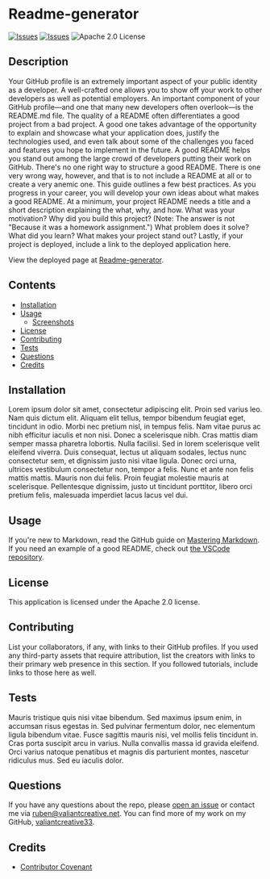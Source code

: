 # Readme-generator
[![Issues](https://img.shields.io/github/issues/valiantcreative33/readme-generator)](https://github.com/valiantcreative33/readme-generator/issues) [![Issues](https://img.shields.io/github/contributors/valiantcreative33/readme-generator)](https://github.com/valiantcreative33/readme-generator/graphs/contributors) ![Apache 2.0 License](https://img.shields.io/badge/license-Apache%202.0-brightgreen)

  
## Description
Your GitHub profile is an extremely important aspect of your public identity as a developer. A well-crafted one allows you to show off your work to other developers as well as potential employers. An important component of your GitHub profile—and one that many new developers often overlook—is the README.md file. The quality of a README often differentiates a good project from a bad project. A good one takes advantage of the opportunity to explain and showcase what your application does, justify the technologies used, and even talk about some of the challenges you faced and features you hope to implement in the future. A good README helps you stand out among the large crowd of developers putting their work on GitHub. There's no one right way to structure a good README. There is one very wrong way, however, and that is to not include a README at all or to create a very anemic one. This guide outlines a few best practices. As you progress in your career, you will develop your own ideas about what makes a good README. At a minimum, your project README needs a title and a short description explaining the what, why, and how. What was your motivation? Why did you build this project? (Note: The answer is not "Because it was a homework assignment.") What problem does it solve? What did you learn? What makes your project stand out? Lastly, if your project is deployed, include a link to the deployed application here.
            
View the deployed page at [Readme-generator](https://github.com/valiantcreative33/readme-generator).
    
## Contents
* [Installation](#Installation)
* [Usage](#Usage)
   * [Screenshots](#Screenshots)
* [License](#License)
* [Contributing](#Contributing)
* [Tests](#Tests)
* [Questions](#Questions)
* [Credits](#Credits)

    
## Installation
Lorem ipsum dolor sit amet, consectetur adipiscing elit. Proin sed varius leo. Nam quis dictum elit. Aliquam elit tellus, tempor bibendum feugiat eget, tincidunt in odio. Morbi nec pretium nisl, in tempus felis. Nam vitae purus ac nibh efficitur iaculis et non nisi. Donec a scelerisque nibh. Cras mattis diam semper massa pharetra lobortis. Nulla facilisi. Sed in lorem scelerisque velit eleifend viverra. Duis consequat, lectus ut aliquam sodales, lectus nunc consectetur sem, et dignissim justo nisi vitae ligula. Donec orci urna, ultrices vestibulum consectetur non, tempor a felis. Nunc et ante non felis mattis mattis. Mauris non dui felis. Proin feugiat molestie mauris at scelerisque. Pellentesque dignissim, justo ut tincidunt porttitor, libero orci pretium felis, malesuada imperdiet lacus lacus vel dui.
    
## Usage
If you're new to Markdown, read the GitHub guide on [Mastering Markdown](https://guides.github.com/features/mastering-markdown/). If you need an example of a good README, check out [the VSCode repository](https://github.com/microsoft/vscode). 
    
## License
This application is licensed under the Apache 2.0 license.
    
## Contributing
List your collaborators, if any, with links to their GitHub profiles. If you used any third-party assets that require attribution, list the creators with links to their primary web presence in this section. If you followed tutorials, include links to those here as well.
    
## Tests
Mauris tristique quis nisi vitae bibendum. Sed maximus ipsum enim, in accumsan risus egestas in. Sed pulvinar fermentum dolor, nec elementum ligula bibendum vitae. Fusce sagittis mauris nisi, vel mollis felis tincidunt in. Cras porta suscipit arcu in varius. Nulla convallis massa id gravida eleifend. Orci varius natoque penatibus et magnis dis parturient montes, nascetur ridiculus mus. Sed eu iaculis dolor.
    
## Questions
If you have any questions about the repo, please [open an issue](https://github.com/valiantcreative33/readme-generator/issues) or contact me via ruben@valiantcreative.net. You can find more of my work on my GitHub, [valiantcreative33](https://github.com/valiantcreative33/).
    
## Credits
* [Contributor Covenant](https://www.contributor-covenant.org/)

    
